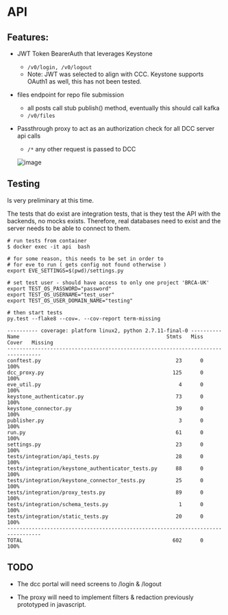 # API

##  Features:
* JWT Token BearerAuth that leverages Keystone
  * `/v0/login, /v0/logout`
  * Note: JWT was selected to align with CCC. Keystone supports OAuth1 as well, this has not been tested.
* files endpoint for repo file submission
  * all posts call stub publish() method, eventually this should call kafka  
  * `/v0/files`
* Passthrough proxy to act as an authorization check for all DCC server api calls
  * `/*` any other request is passed to DCC


  ![image](https://cloud.githubusercontent.com/assets/47808/21246256/6a747d1c-c2dc-11e6-8f80-d9304d8e0925.png)




## Testing
Is very preliminary at this time.

The tests that do exist are integration tests,
that is they test the API with the backends, no mocks exists.
Therefore, real databases need to exist and the server
needs to be able to connect to them.


```
# run tests from container
$ docker exec -it api  bash

# for some reason, this needs to be set in order to
# for eve to run ( gets config not found otherwise )
export EVE_SETTINGS=$(pwd)/settings.py

# set test user - should have access to only one project 'BRCA-UK'
export TEST_OS_PASSWORD="password"
export TEST_OS_USERNAME="test_user"
export TEST_OS_USER_DOMAIN_NAME="testing"

# then start tests
py.test --flake8 --cov=. --cov-report term-missing

---------- coverage: platform linux2, python 2.7.11-final-0 ----------
Name                                                Stmts   Miss  Cover   Missing
---------------------------------------------------------------------------------
conftest.py                                            23      0   100%
dcc_proxy.py                                          125      0   100%
eve_util.py                                             4      0   100%
keystone_authenticator.py                              73      0   100%
keystone_connector.py                                  39      0   100%
publisher.py                                            3      0   100%
run.py                                                 61      0   100%
settings.py                                            23      0   100%
tests/integration/api_tests.py                         28      0   100%
tests/integration/keystone_authenticator_tests.py      88      0   100%
tests/integration/keystone_connector_tests.py          25      0   100%
tests/integration/proxy_tests.py                       89      0   100%
tests/integration/schema_tests.py                       1      0   100%
tests/integration/static_tests.py                      20      0   100%
---------------------------------------------------------------------------------
TOTAL                                                 602      0   100%
```

## TODO

* The dcc portal will need screens to /login & /logout

* The proxy will need to implement filters & redaction previously prototyped in javascript.

